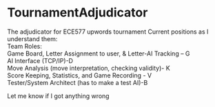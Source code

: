 # TournamentAdjudicator
The adjudicator for ECE577 upwords tournament
Current positions as I understand them:
</br>	Team Roles:
</br>	Game Board, Letter Assignment to user, & Letter-AI Tracking – G
</br>	AI Interface (TCP/IP)-D
</br>	Move Analysis (move interpretation, checking validity)- K
</br>	Score Keeping, Statistics, and Game Recording - V
</br>	Tester/System Architect (has to make a test AI)-B

 Let me know if I got anything wrong
